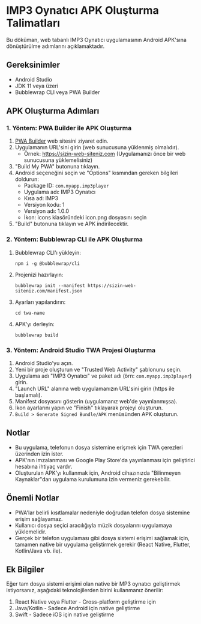 # IMP3 Oynatıcı APK Oluşturma Talimatları

Bu döküman, web tabanlı IMP3 Oynatıcı uygulamasının Android APK'sına dönüştürülme adımlarını açıklamaktadır.

## Gereksinimler

- Android Studio
- JDK 11 veya üzeri
- Bubblewrap CLI veya PWA Builder

## APK Oluşturma Adımları

### 1. Yöntem: PWA Builder ile APK Oluşturma

1. [PWA Builder](https://www.pwabuilder.com/) web sitesini ziyaret edin.
2. Uygulamanın URL'sini girin (web sunucusuna yüklenmiş olmalıdır).
   - Örnek: https://sizin-web-siteniz.com (Uygulamanızı önce bir web sunucusuna yüklemelisiniz)
3. "Build My PWA" butonuna tıklayın.
4. Android seçeneğini seçin ve "Options" kısmından gereken bilgileri doldurun:
   - Package ID: `com.myapp.imp3player`
   - Uygulama adı: IMP3 Oynatıcı
   - Kısa ad: IMP3
   - Versiyon kodu: 1
   - Versiyon adı: 1.0.0
   - İkon: icons klasöründeki icon.png dosyasını seçin
5. "Build" butonuna tıklayın ve APK indirilecektir.

### 2. Yöntem: Bubblewrap CLI ile APK Oluşturma

1. Bubblewrap CLI'ı yükleyin:
   ```
   npm i -g @bubblewrap/cli
   ```

2. Projenizi hazırlayın:
   ```
   bubblewrap init --manifest https://sizin-web-siteniz.com/manifest.json
   ```

3. Ayarları yapılandırın:
   ```
   cd twa-name
   ```

4. APK'yı derleyin:
   ```
   bubblewrap build
   ```

### 3. Yöntem: Android Studio TWA Projesi Oluşturma

1. Android Studio'yu açın.
2. Yeni bir proje oluşturun ve "Trusted Web Activity" şablonunu seçin.
3. Uygulama adı "IMP3 Oynatıcı" ve paket adı (örn: `com.myapp.imp3player`) girin.
4. "Launch URL" alanına web uygulamanızın URL'sini girin (https ile başlamalı).
5. Manifest dosyasını gösterin (uygulamanız web'de yayınlanmışsa).
6. İkon ayarlarını yapın ve "Finish" tıklayarak projeyi oluşturun.
7. `Build > Generate Signed Bundle/APK` menüsünden APK oluşturun.

## Notlar

- Bu uygulama, telefonun dosya sistemine erişmek için TWA çerezleri üzerinden izin ister.
- APK'nın imzalanması ve Google Play Store'da yayınlanması için geliştirici hesabına ihtiyaç vardır.
- Oluşturulan APK'yı kullanmak için, Android cihazınızda "Bilinmeyen Kaynaklar"dan uygulama kurulumuna izin vermeniz gerekebilir.

## Önemli Notlar

- PWA'lar belirli kısıtlamalar nedeniyle doğrudan telefon dosya sistemine erişim sağlayamaz. 
- Kullanıcı dosya seçici aracılığıyla müzik dosyalarını uygulamaya yüklemelidir.
- Gerçek bir telefon uygulaması gibi dosya sistemi erişimi sağlamak için, tamamen native bir uygulama geliştirmek gerekir (React Native, Flutter, Kotlin/Java vb. ile).

## Ek Bilgiler

Eğer tam dosya sistemi erişimi olan native bir MP3 oynatıcı geliştirmek istiyorsanız, aşağıdaki teknolojilerden birini kullanmanız önerilir:

1. React Native veya Flutter - Cross-platform geliştirme için
2. Java/Kotlin - Sadece Android için native geliştirme
3. Swift - Sadece iOS için native geliştirme 